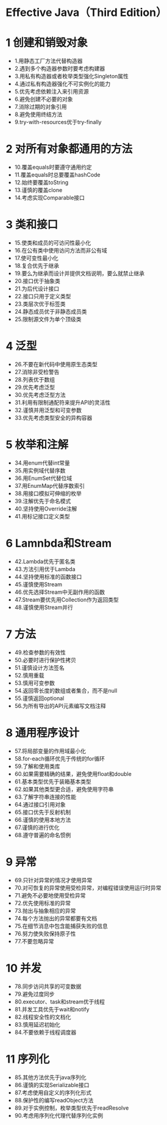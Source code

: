 # Effective Java（Third Edition）


# 1 创建和销毁对象
+ 1.用静态工厂方法代替构造器
+ 2.遇到多个构造器参数时要考虑构建器
+ 3.用私有构造器或者枚举类型强化Singleton属性
+ 4.通过私有构造器强化不可实例化的能力
+ 5.优先考虑依赖注入来引用资源
+ 6.避免创建不必要的对象
+ 7.消除过期的对象引用
+ 8.避免使用终结方法
+ 9.try-with-resources优于try-finally

# 2 对所有对象都通用的方法
+ 10.覆盖equals时要遵守通用约定
+ 11.覆盖equals时总要覆盖hashCode
+ 12.始终要覆盖toString
+ 13.谨慎的覆盖clone
+ 14.考虑实现Comparable接口

# 3 类和接口
+ 15.使类和成员的可访问性最小化
+ 16.在公有类中使用访问方法而非公有域
+ 17.使可变性最小化
+ 18.复合优先于继承
+ 19.要么为继承而设计并提供文档说明，要么就禁止继承
+ 20.接口优于抽象类
+ 21.为后代设计接口
+ 22.接口只用于定义类型
+ 23.类层次优于标签类
+ 24.静态成员优于非静态成员类
+ 25.限制源文件为单个顶级类

# 4 泛型
+ 26.不要在新代码中使用原生态类型
+ 27.消除非受检警告
+ 28.列表优于数组
+ 29.优先考虑泛型
+ 30.优先考虑泛型方法
+ 31.利用有限制通配符来提升API的灵活性
+ 32.谨慎并用泛型和可变参数
+ 33.优先考虑类型安全的异构容器

# 5 枚举和注解
+ 34.用enum代替int常量
+ 35.用实例域代替序数
+ 36.用EnumSet代替位域
+ 37.用EnumMap代替序数索引
+ 38.用接口模拟可伸缩的枚举
+ 39.注解优先于命名模式
+ 40.坚持使用Override注解
+ 41.用标记接口定义类型

# 6 Lamnbda和Stream
+ 42.Lambda优先于匿名类
+ 43.方法引用优于Lambda
+ 44.坚持使用标准的函数接口
+ 45.谨慎使用Stream
+ 46.优先选择Stream中无副作用的函数
+ 47.Stream要优先用Collection作为返回类型
+ 48.谨慎使用Stream并行

# 7 方法
+ 49.检查参数的有效性
+ 50.必要时进行保护性拷贝
+ 51.谨慎设计方法签名
+ 52.慎用重载
+ 53.慎用可变参数
+ 54.返回零长度的数组或者集合，而不是null
+ 55.谨慎返回optional
+ 56.为所有导出的API元素编写文档注释

# 8 通用程序设计
+ 57.将局部变量的作用域最小化
+ 58.for-each循环优先于传统的for循环
+ 59.了解和使用类库
+ 60.如果需要精确的结果，避免使用float和double
+ 61.基本类型优先于装箱基本类型
+ 62.如果其他类型更合适，避免使用字符串
+ 63.了解字符串连接的性能
+ 64.通过接口引用对象
+ 65.接口优先于反射机制
+ 66.谨慎的使用本地方法
+ 67.谨慎的进行优化
+ 68.遵守普遍的命名惯例

# 9 异常
+ 69.只针对异常的情况才使用异常
+ 70.对可恢复的异常使用受检异常，对编程错误使用运行时异常
+ 71.避免不必要地使用受检异常
+ 72.优先使用标准的异常
+ 73.抛出与抽象相应的异常
+ 74.每个方法抛出的异常都要有文档
+ 75.在细节消息中包含能捕获失败的信息
+ 76.努力使失败保持原子性
+ 77.不要忽略异常

# 10 并发
+ 78.同步访问共享的可变数据
+ 79.避免过度同步
+ 80.executor、task和stream优于线程
+ 81.并发工具优先于wait和notify
+ 82.线程安全性的文档化
+ 83.慎用延迟初始化
+ 84.不要依赖于线程调度器

# 11 序列化
+ 85.其他方法优先于java序列化
+ 86.谨慎的实现Serializable接口
+ 87.考虑使用自定义的序列化形式
+ 88.保护性的编写readObject方法
+ 89.对于实例控制，枚举类型优先于readResolve
+ 90.考虑用序列化代理代替序列化实例


